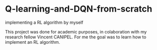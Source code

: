 # Q-learning-and-DQN-from-scratch
implementing a RL algorithm by myself

This project was done for academic purposes, in colaboration with my research fellow Vincent CANIPEL. 
For me the goal was to learn how to implement an RL algorithm.
